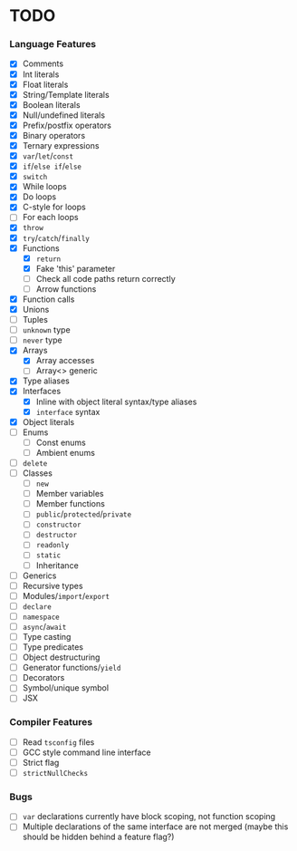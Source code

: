 # TODO

### Language Features

 - [x] Comments
 - [x] Int literals
 - [x] Float literals
 - [x] String/Template literals
 - [x] Boolean literals
 - [x] Null/undefined literals
 - [x] Prefix/postfix operators
 - [x] Binary operators
 - [x] Ternary expressions
 - [x] `var`/`let`/`const`
 - [x] `if`/`else if`/`else`
 - [x] `switch`
 - [x] While loops
 - [x] Do loops
 - [x] C-style for loops
 - [ ] For each loops
 - [x] `throw`
 - [x] `try`/`catch`/`finally`
 - [x] Functions
   - [x] `return`
   - [x] Fake 'this' parameter
   - [ ] Check all code paths return correctly
   - [ ] Arrow functions
 - [x] Function calls
 - [x] Unions
 - [ ] Tuples
 - [ ] `unknown` type
 - [ ] `never` type
 - [x] Arrays
   - [x] Array accesses
   - [ ] Array<> generic
 - [x] Type aliases
 - [x] Interfaces
   - [x] Inline with object literal syntax/type aliases
   - [x] `interface` syntax
 - [x] Object literals
 - [ ] Enums
   - [ ] Const enums
   - [ ] Ambient enums
 - [ ] `delete`
 - [ ] Classes
   - [ ] `new`
   - [ ] Member variables
   - [ ] Member functions
   - [ ] `public`/`protected`/`private`
   - [ ] `constructor`
   - [ ] `destructor`
   - [ ] `readonly`
   - [ ] `static`
   - [ ] Inheritance
 - [ ] Generics
 - [ ] Recursive types
 - [ ] Modules/`import`/`export`
 - [ ] `declare`
 - [ ] `namespace`
 - [ ] `async`/`await`
 - [ ] Type casting
 - [ ] Type predicates
 - [ ] Object destructuring
 - [ ] Generator functions/`yield`
 - [ ] Decorators
 - [ ] Symbol/unique symbol
 - [ ] JSX

### Compiler Features

 - [ ] Read `tsconfig` files
 - [ ] GCC style command line interface
 - [ ] Strict flag
 - [ ] `strictNullChecks`

### Bugs

 - [ ] `var` declarations currently have block scoping, not function scoping
 - [ ] Multiple declarations of the same interface are not merged (maybe this should be hidden behind a feature flag?)
